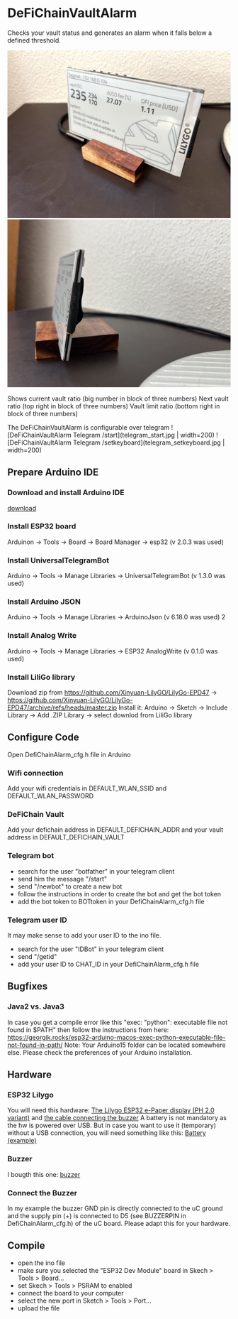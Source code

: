 # DeFiChainVaultAlarm
Checks your vault status and generates an alarm when it falls below a defined threshold.

![DeFiChainVaultAlarm Hw screenshot front](front.jpg)
![DeFiChainVaultAlarm Hw screenshot side](side.jpg)

Shows current vault ratio (big number in block of three numbers)
Next vault ratio (top right in block of three numbers)
Vault limit ratio (bottom right in block of three numbers)

The DeFiChainVaultAlarm is configurable over telegram
![DeFiChainVaultAlarm Telegram /start](telegram_start.jpg | width=200)
![DeFiChainVaultAlarm Telegram /setkeyboard](telegram_setkeyboard.jpg | width=200)

## Prepare Arduino IDE

### Download and install Arduino IDE
[download](https://www.arduino.cc/en/software)

### Install ESP32 board
Arduinon -> Tools -> Board -> Board Manager -> esp32 (v 2.0.3 was used)

### Install UniversalTelegramBot
Arduino -> Tools -> Manage Libraries -> UniversalTelegramBot (v 1.3.0 was used)

### Install Arduino JSON
Arduino -> Tools -> Manage Libraries -> ArduinoJson (v 6.18.0 was used)
2
### Install Analog Write
Arduino -> Tools -> Manage Libraries -> ESP32 AnalogWrite (v 0.1.0 was used)

### Install LiliGo library
Download zip from https://github.com/Xinyuan-LilyGO/LilyGo-EPD47
-> https://github.com/Xinyuan-LilyGO/LilyGo-EPD47/archive/refs/heads/master.zip
Install it:
Arduino -> Sketch -> Include Library -> Add .ZIP Library -> select downlod from LiliGo library


## Configure Code
Open DefiChainAlarm_cfg.h file in Arduino

### Wifi connection
Add your wifi credentials in DEFAULT_WLAN_SSID and DEFAULT_WLAN_PASSWORD

### DeFiChain Vault
Add your defichain address in DEFAULT_DEFICHAIN_ADDR
and your vault address in DEFAULT_DEFICHAIN_VAULT

### Telegram bot
- search for the user "botfather" in your telegram client
- send him the message "/start"
- send "/newbot" to create a new bot
- follow the instructions in order to create the bot and get the bot token
- add the bot token to BOTtoken in your DefiChainAlarm_cfg.h file

### Telegram user ID
It may make sense to add your user ID to the ino file. 
- search for the user "IDBot" in your telegram client
- send "/getid"
- add your user ID to CHAT_ID in your DefiChainAlarm_cfg.h file

## Bugfixes

### Java2 vs. Java3
In case you get a compile error like this "exec: "python": executable file not found in $PATH" then follow the instructions from here:
https://georgik.rocks/esp32-arduino-macos-exec-python-executable-file-not-found-in-path/
Note: Your Arduino15 folder can be located somewhere else. Please check the preferences of your Arduino installation.


## Hardware

### ESP32 Lilygo
You will need this hardware:
[The Lilygo ESP32 e-Paper display (PH 2.0 variant)](https://de.aliexpress.com/item/1005002006058892.html?spm=a2g0o.order_list.0.0.56495c5fTINk9D&gatewayAdapt=glo2deu) and 
[the cable connecting the buzzer](https://de.aliexpress.com/item/1005003912905288.html?spm=a2g0o.order_list.0.0.56495c5fTINk9D&gatewayAdapt=glo2deu)
A battery is not mandatory as the hw is powered over USB. But in case you want to use it (temporary) without a USB connection, you will need something like this:
[Battery (example)](https://de.aliexpress.com/item/1005002919536938.html?spm=a2g0o.productlist.0.0.74036fa6idQD2W&ad_pvid=202205021227217858146889041840000671022_1&s=p) 

### Buzzer
I bougth this one: [buzzer](https://www.amazon.de/gp/product/B07DPR4BTN/ref=ppx_yo_dt_b_asin_title_o00_s00?ie=UTF8&psc=1)

### Connect the Buzzer
In my example the buzzer GND pin is directly connected to the uC ground and the supply pin (+) is connected to D5 (see BUZZERPIN in DefiChainAlarm_cfg.h) of the uC board. Please adapt this for your hardware.


## Compile

- open the ino file
- make sure you selected the "ESP32 Dev Module" board in Skech > Tools > Board...
- set Skech > Tools > PSRAM to enabled
- connect the board to your computer
- select the new port in Sketch > Tools > Port...
- upload the file

